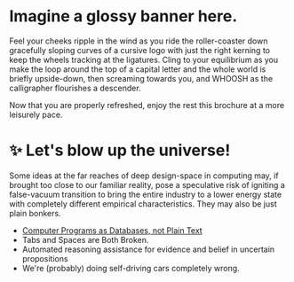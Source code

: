 # Imagine a glossy banner here.

Feel your cheeks ripple in the wind as you ride the roller-coaster down gracefully sloping curves of a cursive logo with just the right kerning to keep the wheels tracking at the ligatures. Cling to your equilibrium as you make the loop around the top of a capital letter and the whole world is briefly upside-down, then screaming towards you, and WHOOSH as the calligrapher flourishes a descender.

Now that you are properly refreshed, enjoy the rest this brochure at a more leisurely pace.

# ✨ Let's blow up the universe!

Some ideas at the far reaches of deep design-space in computing may, if brought too close to our familiar reality, pose a speculative risk of igniting a false-vacuum transition to bring the entire industry to a lower energy state with completely different empirical characteristics. They may also be just plain bonkers.

* [Computer Programs as Databases, not Plain Text](code_db.md)
* Tabs and Spaces are Both Broken.
* Automated reasoning assistance for evidence and belief in uncertain propositions
* We're (probably) doing self-driving cars completely wrong.


